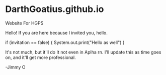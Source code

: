 # DarthGoatius.github.io
Website For HGPS

Hello! If you are here because I invited you, hello. 

if (invitation == false) {
  System.out.print("Hello as well")
}

It's not much, but it'll do
It not even in Aplha rn. I'll update this as time goes on, and it'll get more professional.

  -Jimmy O
